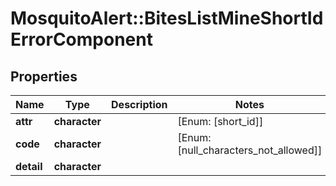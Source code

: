 # MosquitoAlert::BitesListMineShortIdErrorComponent


## Properties
Name | Type | Description | Notes
------------ | ------------- | ------------- | -------------
**attr** | **character** |  | [Enum: [short_id]] 
**code** | **character** |  | [Enum: [null_characters_not_allowed]] 
**detail** | **character** |  | 


